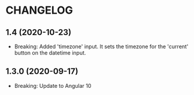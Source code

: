 # CHANGELOG

## 1.4 (2020-10-23)

- Breaking: Added 'timezone' input. It sets the timezone for the 'current' button on the datetime input.

## 1.3.0 (2020-09-17)

- Breaking: Update to Angular 10
